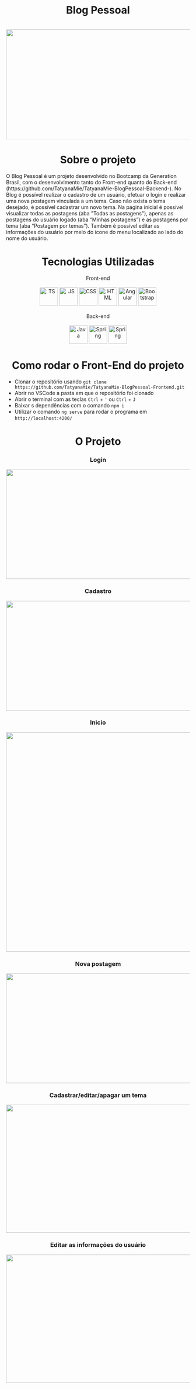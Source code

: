 <div align="center">

# Blog Pessoal
<br>
<img height="300 px" width= "750px" src= "https://user-images.githubusercontent.com/95664189/158499036-e6d2e6e9-8700-4c75-8d12-92ae431cc57f.png" >
</div>

<div align="center">
  
# Sobre o projeto
  
</div>
O Blog Pessoal é um projeto desenvolvido no Bootcamp da Generation Brasil, com o desenvolvimento tanto do Front-end quanto do Back-end (https://github.com/TatyanaMie/TatyanaMie-BlogPessoal-Backend-).
No Blog é possível realizar o cadastro de um usuário, efetuar o login e realizar uma nova postagem vinculada a um tema.
Caso não exista o tema desejado, é possível cadastrar um novo tema. 
Na página inicial é possível visualizar todas as postagens (aba "Todas as postagens"), apenas as postagens do usuário logado (aba “Minhas postagens”) e as postagens por tema (aba “Postagem por temas”). 
Também é possível editar as informações do usuário por meio do ícone do menu localizado ao lado do nome do usuário.



<div align="center">
  
# Tecnologias Utilizadas
  
</div>

<div align="center"> Front-end </div>

<div style="display: inline_block" align="center"><br>
<img alt="TS" height="50" width="50" src="https://cdn.jsdelivr.net/gh/devicons/devicon/icons/typescript/typescript-plain.svg" />
<img alt="JS" height="50" width="50" src="https://cdn.jsdelivr.net/gh/devicons/devicon/icons/javascript/javascript-plain.svg" />
<img  alt="CSS" height="50" width="50"  src="https://cdn.jsdelivr.net/gh/devicons/devicon/icons/css3/css3-plain.svg" />
<img alt="HTML" height="50" width="50" src="https://cdn.jsdelivr.net/gh/devicons/devicon/icons/html5/html5-plain.svg" />
<img alt="Angular" height="50" width="50" src="https://cdn.jsdelivr.net/gh/devicons/devicon/icons/angularjs/angularjs-plain.svg" />
<img alt="Bootstrap" height="50" width="50" src="https://cdn.jsdelivr.net/gh/devicons/devicon/icons/bootstrap/bootstrap-plain.svg" />
</div>
<br>
<div align="center"> Back-end </div>
<div style="display: inline_block" align="center"><br>
<img alt="Java" height="50" width="50" src="https://cdn.jsdelivr.net/gh/devicons/devicon/icons/java/java-plain-wordmark.svg" />
<img alt="Spring" height="50" width="50" src="https://cdn.jsdelivr.net/gh/devicons/devicon/icons/spring/spring-original.svg" />
<img alt="Spring" height="50" width="50"  src="https://cdn.jsdelivr.net/gh/devicons/devicon/icons/mysql/mysql-original.svg" />
</div>

<div align="center">
  
# Como rodar o Front-End do projeto
  
</div>

- Clonar o repositório usando `git clone https://github.com/TatyanaMie/TatyanaMie-BlogPessoal-Frontend.git`
- Abrir no VSCode a pasta em que o repositório foi clonado
- Abrir o terminal com as teclas `Ctrl` + `'` ou `Ctrl` + `J`
- Baixar s dependências com o comando `npm i` 
- Utilizar o comando `ng serve` para rodar o programa em `http://localhost:4200/`

<div align="center">

# O Projeto
  
</div>

<div align="center">
  
### Login

<img height="300 px" width= "700px" src= "https://user-images.githubusercontent.com/95664189/158504885-e960a2ad-0fec-409a-97be-5de23a4db7bf.png" >
  
### Cadastro
<img height="300 px" width= "700px" src= "https://user-images.githubusercontent.com/95664189/158504790-ceff94d6-a95a-471d-b7c8-7d4c49d87a52.png" >
  
### Inicio
<img height="600 px" width= "700px" src= "https://user-images.githubusercontent.com/95664189/158506242-67832991-8478-4e43-9ddb-54fe6c04dbe9.png" >
  
### Nova postagem
<img height="300 px" width= "700px" src= "https://user-images.githubusercontent.com/95664189/158506355-7bf106e1-99b7-4e69-b09c-9cb5850a14f3.png" >
  
### Cadastrar/editar/apagar um tema
<img height="350 px" width= "700px" src= "https://user-images.githubusercontent.com/95664189/158506550-ecfed7d7-d0ac-459f-942f-2212257e9d51.png" >
  
### Editar as informações do usuário
<img height="350 px" width= "700px" src= "https://user-images.githubusercontent.com/95664189/158506821-0d91923c-4c5e-4a1d-922a-af3a409a4871.png" >

</div>



